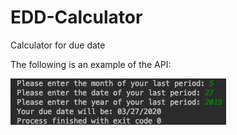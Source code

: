 # EDD-Calculator
Calculator for due date

The following is an example of the API:

![alt text](https://github.com/momoeworld/EDD-Calculator/blob/master/Screen%20Shot%202019-04-10%20at%205.21.14%20PM.png)
